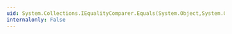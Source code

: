 ```yaml
---
uid: System.Collections.IEqualityComparer.Equals(System.Object,System.Object)
internalonly: False
---
```

